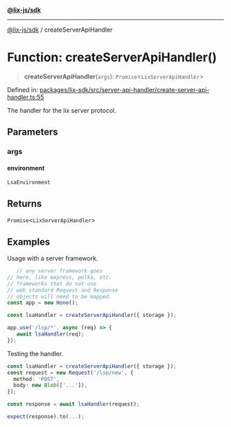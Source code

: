 [**@lix-js/sdk**](../README.md)

***

[@lix-js/sdk](../README.md) / createServerApiHandler

# Function: createServerApiHandler()

> **createServerApiHandler**(`args`): `Promise`\<`LixServerApiHandler`\>

Defined in: [packages/lix-sdk/src/server-api-handler/create-server-api-handler.ts:55](https://github.com/opral/monorepo/blob/53ab73e26c8882477681775708373fdf29620a50/packages/lix-sdk/src/server-api-handler/create-server-api-handler.ts#L55)

The handler for the lix server protocol.

## Parameters

### args

#### environment

`LsaEnvironment`

## Returns

`Promise`\<`LixServerApiHandler`\>

## Examples

Usage with a server framework.

  ```ts
	 // any server framework goes
  // here, like express, polka, etc.
  // frameworks that do not use
  // web standard Request and Response
  // objects will need to be mapped.
  const app = new Hono();

  const lsaHandler = createServerApiHandler({ storage });

  app.use('/lsp/*', async (req) => {
     await lsaHandler(req);
  });
  ```

Testing the handler.

  ```ts
  const lsaHandler = createServerApiHandler({ storage });
  const request = new Request('/lsp/new', {
    method: 'POST',
    body: new Blob(['...']),
  });

  const response = await lsaHandler(request);

  expect(response).to(...);
  ```
